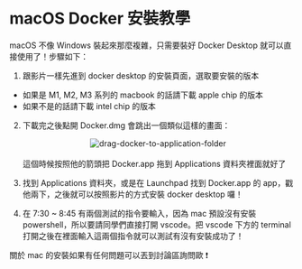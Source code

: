 # macOS Docker 安裝教學

macOS 不像 Windows 裝起來那麼複雜，只需要裝好 Docker Desktop 就可以直接使用了！步驟如下：

1. 跟影片一樣先進到 docker desktop 的安裝頁面，選取要安裝的版本
  - 如果是 M1, M2, M3 系列的 macbook 的話請下載 apple chip 的版本
  - 如果不是的話請下載 intel chip 的版本

2. 下載完之後點開 Docker.dmg 會跳出一個類似這樣的畫面：<br><center>![drag-docker-to-application-folder](https://dockerdocs.cn/images/docker-app-drag.png)</center><br>
   這個時候按照他的箭頭把 Docker.app 拖到 Applications 資料夾裡面就好了

3. 找到 Applications 資料夾，或是在 Launchpad 找到 Docker.app 的 app，戳他兩下，之後就可以按照影片的方式安裝 docker desktop 囉！

4. 在 7:30 ~ 8:45 有兩個測試的指令要輸入，因為 mac 預設沒有安裝 powershell，所以要請同學們直接打開 vscode。把 vscode 下方的 terminal 打開之後在裡面輸入這兩個指令就可以測試有沒有安裝成功了！

關於 mac 的安裝如果有任何問題可以丟到討論區詢問歐 ❗

